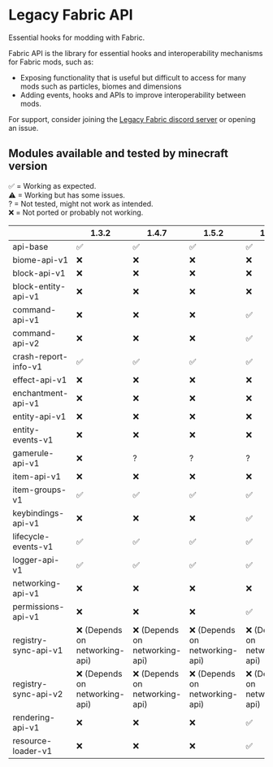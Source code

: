 # Legacy Fabric API

Essential hooks for modding with Fabric.

Fabric API is the library for essential hooks and interoperability mechanisms for Fabric mods, such as:
- Exposing functionality that is useful but difficult to access for many mods such as particles, biomes and dimensions
- Adding events, hooks and APIs to improve interoperability between mods.

For support, consider joining the [Legacy Fabric discord server](https://legacyfabric.net/discord) or opening an issue.

## Modules available and tested by minecraft version
✅ = Working as expected.\
⚠ = Working but has some issues.\
? = Not tested, might not work as intended.\
❌ = Not ported or probably not working.

|                      | 1.3.2                         | 1.4.7                         | 1.5.2                         | 1.6.4                         | 1.7.10 | 1.8 | 1.8.9 | 1.9.4 | 1.10.2 | 1.11.2 | 1.12.2 | 1.13.2 |
|----------------------|-------------------------------|-------------------------------|-------------------------------|-------------------------------|--------|-----|-------|-------|--------|--------|--------|--------|
| api-base             | ✅                             | ✅                             | ✅                             | ✅                             | ✅      | ✅   | ✅     | ✅     | ✅      | ✅      | ✅      | ✅      |
| biome-api-v1         | ❌                             | ❌                             | ❌                             | ❌                             | ✅      | ✅   | ✅     | ✅     | ✅      | ✅      | ✅      | ❌      |
| block-api-v1         | ❌                             | ❌                             | ❌                             | ❌                             | ✅      | ✅   | ✅     | ✅     | ✅      | ✅      | ✅      | ❌      |
| block-entity-api-v1  | ❌                             | ❌                             | ❌                             | ❌                             | ✅      | ✅   | ✅     | ✅     | ✅      | ✅      | ✅      | ❌      |
| command-api-v1       | ❌                             | ❌                             | ❌                             | ✅                             | ✅      | ✅   | ✅     | ✅     | ✅      | ✅      | ✅      | ❌      |
| command-api-v2       | ❌                             | ❌                             | ❌                             | ✅                             | ✅      | ✅   | ✅     | ✅     | ✅      | ✅      | ✅      | ❌      |
| crash-report-info-v1 | ✅                             | ✅                             | ✅                             | ✅                             | ✅      | ✅   | ✅     | ✅     | ✅      | ✅      | ✅      | ✅      |
| effect-api-v1        | ❌                             | ❌                             | ❌                             | ❌                             | ✅      | ✅   | ✅     | ✅     | ✅      | ✅      | ✅      | ❌      |
| enchantment-api-v1   | ❌                             | ❌                             | ❌                             | ❌                             | ✅      | ✅   | ✅     | ✅     | ✅      | ✅      | ✅      | ❌      |
| entity-api-v1        | ❌                             | ❌                             | ❌                             | ❌                             | ✅      | ✅   | ✅     | ✅     | ✅      | ✅      | ✅      | ❌      |
| entity-events-v1     | ❌                             | ❌                             | ❌                             | ❌                             | ✅      | ✅   | ✅     | ✅     | ✅      | ✅      | ✅      | ✅      | ❌      |
| gamerule-api-v1      | ❌                             | ?                             | ?                             | ?                             | ✅      | ✅   | ✅     | ✅     | ✅      | ✅      | ✅      | ?      |
| item-api-v1          | ❌                             | ❌                             | ❌                             | ❌                             | ✅      | ✅   | ✅     | ✅     | ✅      | ✅      | ✅      | ❌      |
| item-groups-v1       | ✅                             | ✅                             | ✅                             | ✅                             | ✅      | ✅   | ✅     | ✅     | ✅      | ✅      | ✅      | ❌      |
| keybindings-api-v1   | ❌                             | ❌                             | ❌                             | ✅                             | ✅      | ✅   | ✅     | ✅     | ✅      | ✅      | ✅      | ❌      |
| lifecycle-events-v1  | ✅                             | ✅                             | ✅                             | ✅                             | ✅      | ✅   | ✅     | ✅     | ✅      | ✅      | ✅      | ❌      |
| logger-api-v1        | ✅                             | ✅                             | ✅                             | ✅                             | ✅      | ✅   | ✅     | ✅     | ✅      | ✅      | ✅      | ✅      |
| networking-api-v1    | ❌                             | ❌                             | ❌                             | ❌                             | ✅      | ✅   | ✅     | ✅     | ✅      | ✅      | ✅      | ❌      |
| permissions-api-v1   | ❌                             | ❌                             | ❌                             | ✅                             | ✅      | ✅   | ✅     | ✅     | ✅      | ✅      | ✅      | ❌      |
| registry-sync-api-v1 | ❌ (Depends on networking-api) | ❌ (Depends on networking-api) | ❌ (Depends on networking-api) | ❌ (Depends on networking-api) | ✅      | ✅   | ✅     | ✅     | ✅      | ✅      | ✅      | ❌      |
| registry-sync-api-v2 | ❌ (Depends on networking-api) | ❌ (Depends on networking-api) | ❌ (Depends on networking-api) | ❌ (Depends on networking-api) | ✅      | ✅   | ✅     | ✅     | ✅      | ✅      | ✅      | ❌      |
| rendering-api-v1     | ❌                             | ❌                             | ❌                             | ✅                             | ✅      | ✅   | ✅     | ✅     | ✅      | ✅      | ✅      | ❌      |
| resource-loader-v1   | ❌                             | ❌                             | ❌                             | ✅                             | ✅      | ✅   | ✅     | ✅     | ✅      | ✅      | ✅      | ❌      |
